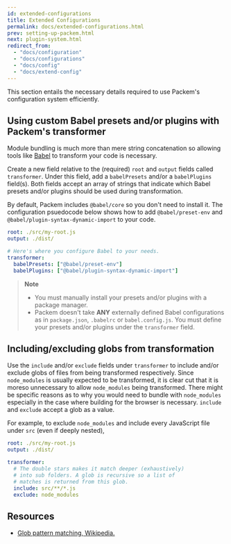```yaml
---
id: extended-configurations
title: Extended Configurations
permalink: docs/extended-configurations.html
prev: setting-up-packem.html
next: plugin-system.html
redirect_from:
  - "docs/configuration"
  - "docs/configurations"
  - "docs/config"
  - "docs/extend-config"
---
```


This section entails the necessary details required to use Packem's configuration system efficiently.

## Using custom Babel presets and/or plugins with Packem's transformer

Module bundling is much more than mere string concatenation so allowing tools like [Babel](https://babeljs.io/) to transform your code is necessary.

Create a new field relative to the (required) `root` and `output` fields called `transformer`. Under this field, add a `babelPresets` and/or a `babelPlugins` field(s). Both fields accept an array of strings that indicate which Babel presets and/or plugins should be used during transformation.

By default, Packem includes `@babel/core` so you don't need to install it. The configuration psuedocode below shows how to add `@babel/preset-env` and `@babel/plugin-syntax-dynamic-import` to your code.

```yaml
root: ./src/my-root.js
output: ./dist/

# Here's where you configure Babel to your needs.
transformer:
  babelPresets: ["@babel/preset-env"]
  babelPlugins: ["@babel/plugin-syntax-dynamic-import"]
```

> __Note__
> - You must manually install your presets and/or plugins with a package manager.
> - Packem doesn't take __ANY__ externally defined Babel configurations as in `package.json`, `.babelrc` or `babel.config.js`. You must define your presets and/or plugins under the `transformer` field.

## Including/excluding globs from transformation

Use the `include` and/or `exclude` fields under `transformer` to include and/or exclude globs of files from being transformed respectively. Since `node_modules` is usually expected to be transformed, it is clear cut that it is moreso unnecessary to allow `node_modules` being transformed. There might be specific reasons as to why you would need to bundle with `node_modules` especially in the case where building for the browser is necessary. `include` and `exclude` accept a glob as a value.

For example, to exclude `node_modules` and include every JavaScript file under `src` (even if deeply nested),

```yaml
root: ./src/my-root.js
output: ./dist/

transformer:
  # The double stars makes it match deeper (exhaustively)
  # into sub folders. A glob is recursive so a list of
  # matches is returned from this glob.
  include: src/**/*.js
  exclude: node_modules
```

## Resources

- [Glob pattern matching, Wikipedia.](https://en.wikipedia.org/wiki/Glob_(programming))
